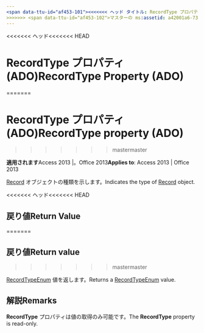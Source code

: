 ```yaml
---
<span data-ttu-id="af453-101"><<<<<<< ヘッド タイトル: RecordType プロパティ (ADO) TOCTitle: RecordType プロパティ (ADO) === タイトル: RecordType プロパティ (ADO) TOCTitle: RecordType プロパティ (ADO)</span><span class="sxs-lookup"><span data-stu-id="af453-101"><<<<<<< HEAD title: RecordType Property (ADO) TOCTitle: RecordType Property (ADO) ======= title: RecordType property (ADO) TOCTitle: RecordType property (ADO)</span></span>
>>>>>>> <span data-ttu-id="af453-102">マスターの ms:assetid: a42001a6-7312-162d-dd71-c82f8c9d527f ms:mtpsurl: https://msdn.microsoft.com/library/JJ249762(v=office.15) ms:contentKeyID: 48546806 ms.date: 2015/09/18 mtps_version: v=office.15</span><span class="sxs-lookup"><span data-stu-id="af453-102">master ms:assetid: a42001a6-7312-162d-dd71-c82f8c9d527f ms:mtpsurl: https://msdn.microsoft.com/library/JJ249762(v=office.15) ms:contentKeyID: 48546806 ms.date: 09/18/2015 mtps_version: v=office.15</span></span>
---
```


<span data-ttu-id="af453-103"><<<<<<< ヘッド</span><span class="sxs-lookup"><span data-stu-id="af453-103"><<<<<<< HEAD</span></span>
# <a name="recordtype-property-ado"></a><span data-ttu-id="af453-104">RecordType プロパティ (ADO)</span><span class="sxs-lookup"><span data-stu-id="af453-104">RecordType Property (ADO)</span></span>
=======
# <a name="recordtype-property-ado"></a><span data-ttu-id="af453-105">RecordType プロパティ (ADO)</span><span class="sxs-lookup"><span data-stu-id="af453-105">RecordType property (ADO)</span></span>
>>>>>>> <span data-ttu-id="af453-106">master</span><span class="sxs-lookup"><span data-stu-id="af453-106">master</span></span>


<span data-ttu-id="af453-107">**適用されます**Access 2013 |。Office 2013</span><span class="sxs-lookup"><span data-stu-id="af453-107">**Applies to**: Access 2013 | Office 2013</span></span>

<span data-ttu-id="af453-108">[Record](record-object-ado.md) オブジェクトの種類を示します。</span><span class="sxs-lookup"><span data-stu-id="af453-108">Indicates the type of [Record](record-object-ado.md) object.</span></span>

<span data-ttu-id="af453-109"><<<<<<< ヘッド</span><span class="sxs-lookup"><span data-stu-id="af453-109"><<<<<<< HEAD</span></span>
## <a name="return-value"></a><span data-ttu-id="af453-110">戻り値</span><span class="sxs-lookup"><span data-stu-id="af453-110">Return Value</span></span>
=======
## <a name="return-value"></a><span data-ttu-id="af453-111">戻り値</span><span class="sxs-lookup"><span data-stu-id="af453-111">Return value</span></span>
>>>>>>> <span data-ttu-id="af453-112">master</span><span class="sxs-lookup"><span data-stu-id="af453-112">master</span></span>

<span data-ttu-id="af453-113">[RecordTypeEnum](recordtypeenum.md) 値を返します。</span><span class="sxs-lookup"><span data-stu-id="af453-113">Returns a [RecordTypeEnum](recordtypeenum.md) value.</span></span>

## <a name="remarks"></a><span data-ttu-id="af453-114">解説</span><span class="sxs-lookup"><span data-stu-id="af453-114">Remarks</span></span>

<span data-ttu-id="af453-115">**RecordType** プロパティは値の取得のみ可能です。</span><span class="sxs-lookup"><span data-stu-id="af453-115">The **RecordType** property is read-only.</span></span>


